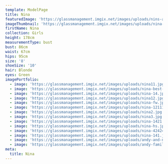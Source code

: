 ```yaml
---
template: ModelPage
title: Nina
featuredImage: 'https://glassmanagement.imgix.net/images/uploads/nins-a-banner.jpg'
imageThumbnail: 'https://glassmanagement.imgix.net/images/uploads/nina-hs.jpg'
firstName: Nina
collection: Girls
height: 178cm
measurementType: bust
bust: 86cm
waist: 67cm
hips: 95cm
size: '8'
shoeSize: '10'
hair: Blonde
eyes: Green
imagePortfolio:
  - image: 'https://glassmanagement.imgix.net/images/uploads/nina11.jpg'
  - image: 'https://glassmanagement.imgix.net/images/uploads/nina-best-hs.jpg'
  - image: 'https://glassmanagement.imgix.net/images/uploads/nina-14.jpg'
  - image: 'https://glassmanagement.imgix.net/images/uploads/nina12.jpg'
  - image: 'https://glassmanagement.imgix.net/images/uploads/nina-fw.jpg'
  - image: 'https://glassmanagement.imgix.net/images/uploads/nina-12111111.jpg'
  - image: 'https://glassmanagement.imgix.net/images/uploads/nina2.jpg'
  - image: 'https://glassmanagement.imgix.net/images/uploads/nina3.jpg'
  - image: 'https://glassmanagement.imgix.net/images/uploads/nina-1421.jpg'
  - image: 'https://glassmanagement.imgix.net/images/uploads/nina-hs.jpg'
  - image: 'https://glassmanagement.imgix.net/images/uploads/nina-424242.jpg'
  - image: 'https://glassmanagement.imgix.net/images/uploads/nina-141.jpg'
  - image: 'https://glassmanagement.imgix.net/images/uploads/andy-and-nina.jpg'
  - image: 'https://glassmanagement.imgix.net/images/uploads/andy-family.jpg'
meta:
  title: Nina
---
```


